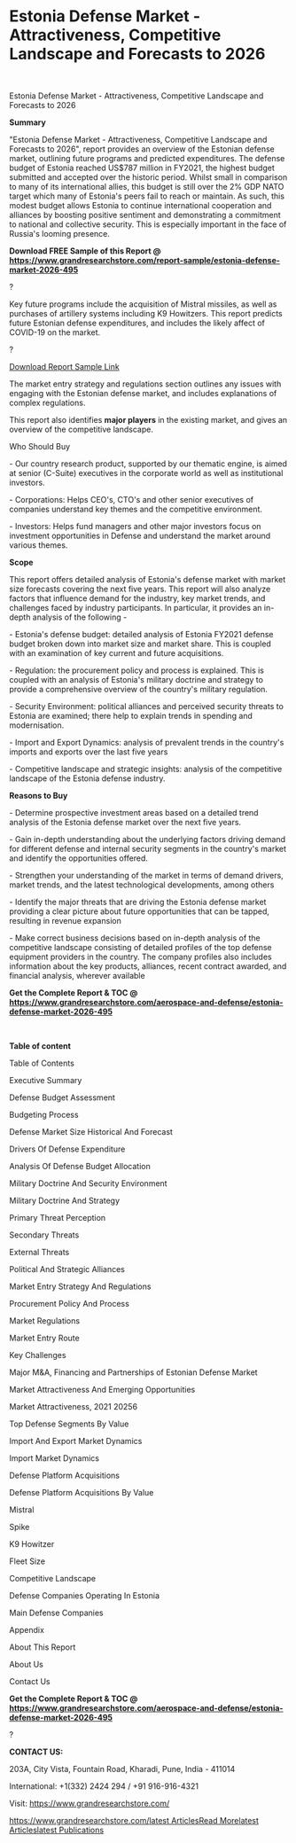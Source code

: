 <h1>Estonia Defense Market - Attractiveness, Competitive Landscape and Forecasts to 2026</h1><br/><p>Estonia Defense Market - Attractiveness, Competitive Landscape and Forecasts to 2026</p>
 
 
 
 <p><strong>Summary</strong></p>
 
 
 
 <p>"Estonia Defense Market - Attractiveness, Competitive Landscape and Forecasts to 2026", report provides an overview of the Estonian defense market, outlining future programs and predicted expenditures. The defense budget of Estonia reached US$787 million in FY2021, the highest budget submitted and accepted over the historic period. Whilst small in comparison to many of its international allies, this budget is still over the 2% GDP NATO target which many of Estonia&#39;s peers fail to reach or maintain. As such, this modest budget allows Estonia to continue international cooperation and alliances by boosting positive sentiment and demonstrating a commitment to national and collective security. This is especially important in the face of Russia&#39;s looming presence.</p>
 
 
 
 <div><b>Download FREE Sample of this Report @ <a href="https://www.grandresearchstore.com/report-sample/estonia-defense-market-2026-495">https://www.grandresearchstore.com/report-sample/estonia-defense-market-2026-495</a></b></div>
 
 
 
 <p>? </p>
 
 
 
 <p>Key future programs include the acquisition of Mistral missiles, as well as purchases of artillery systems including K9 Howitzers. This report predicts future Estonian defense expenditures, and includes the likely affect of COVID-19 on the market.</p>
 
 
 
 <p>? </p>
 
 
 
 <p><a href="https://www.grandresearchstore.com/mr-admin/report-sample/estonia-defense-market-2026-495">Download Report Sample Link</a></p>
 
 
 
 <p>The market entry strategy and regulations section outlines any issues with engaging with the Estonian defense market, and includes explanations of complex regulations.</p>
 
 
 
 <p>This report also identifies <strong>major players</strong> in the existing market, and gives an overview of the competitive landscape.</p>
 
 
 
 <p>Who Should Buy</p>
 
 
 
 <p>- Our country research product, supported by our thematic engine, is aimed at senior (C-Suite) executives in the corporate world as well as institutional investors.</p>
 
 
 
 <p>- Corporations: Helps CEO&#39;s, CTO&#39;s and other senior executives of companies understand key themes and the competitive environment.</p>
 
 
 
 <p>- Investors: Helps fund managers and other major investors focus on investment opportunities in Defense and understand the market around various themes.</p>
 
 
 
 <p><strong>Scope</strong></p>
 
 
 
 <p>This report offers detailed analysis of Estonia&#39;s defense market with market size forecasts covering the next five years. This report will also analyze factors that influence demand for the industry, key market trends, and challenges faced by industry participants. In particular, it provides an in-depth analysis of the following -</p>
 
 
 
 <p>- Estonia&#39;s defense budget: detailed analysis of Estonia FY2021 defense budget broken down into market size and market share. This is coupled with an examination of key current and future acquisitions.</p>
 
 
 
 <p>- Regulation: the procurement policy and process is explained. This is coupled with an analysis of Estonia&#39;s military doctrine and strategy to provide a comprehensive overview of the country&#39;s military regulation.</p>
 
 
 
 <p>- Security Environment: political alliances and perceived security threats to Estonia are examined; there help to explain trends in spending and modernisation.</p>
 
 
 
 <p>- Import and Export Dynamics: analysis of prevalent trends in the country&#39;s imports and exports over the last five years</p>
 
 
 
 <p>- Competitive landscape and strategic insights: analysis of the competitive landscape of the Estonia defense industry.</p>
 
 
 
 <p><strong>Reasons to Buy</strong></p>
 
 
 
 <p>- Determine prospective investment areas based on a detailed trend analysis of the Estonia defense market over the next five years.</p>
 
 
 
 <p>- Gain in-depth understanding about the underlying factors driving demand for different defense and internal security segments in the country&#39;s market and identify the opportunities offered.</p>
 
 
 
 <p>- Strengthen your understanding of the market in terms of demand drivers, market trends, and the latest technological developments, among others</p>
 
 
 
 <p>- Identify the major threats that are driving the Estonia defense market providing a clear picture about future opportunities that can be tapped, resulting in revenue expansion</p>
 
 
 
 <p>- Make correct business decisions based on in-depth analysis of the competitive landscape consisting of detailed profiles of the top defense equipment providers in the country. The company profiles also includes information about the key products, alliances, recent contract awarded, and financial analysis, wherever available</p>
 
 
 
 <div><b>Get the Complete Report & TOC @ <a href="https://www.grandresearchstore.com/aerospace-and-defense/estonia-defense-market-2026-495">https://www.grandresearchstore.com/aerospace-and-defense/estonia-defense-market-2026-495</a></b></div>
 
 
 
 <p><br />
 
 <b>Table of content</b></p>
 
 
 
 <p>Table of Contents<br />
 
 Executive Summary<br />
 
 Defense Budget Assessment<br />
 
 Budgeting Process<br />
 
 Defense Market Size Historical And Forecast<br />
 
 Drivers Of Defense Expenditure<br />
 
 Analysis Of Defense Budget Allocation<br />
 
 Military Doctrine And Security Environment<br />
 
 Military Doctrine And Strategy<br />
 
 Primary Threat Perception<br />
 
 Secondary Threats<br />
 
 External Threats<br />
 
 Political And Strategic Alliances<br />
 
 Market Entry Strategy And Regulations<br />
 
 Procurement Policy And Process<br />
 
 Market Regulations<br />
 
 Market Entry Route<br />
 
 Key Challenges<br />
 
 Major M&A, Financing and Partnerships of Estonian Defense Market<br />
 
 Market Attractiveness And Emerging Opportunities<br />
 
 Market Attractiveness, 2021 20256<br />
 
 Top Defense Segments By Value<br />
 
 Import And Export Market Dynamics<br />
 
 Import Market Dynamics<br />
 
 Defense Platform Acquisitions<br />
 
 Defense Platform Acquisitions By Value<br />
 
 Mistral<br />
 
 Spike<br />
 
 K9 Howitzer<br />
 
 Fleet Size<br />
 
 Competitive Landscape<br />
 
 Defense Companies Operating In Estonia<br />
 
 Main Defense Companies<br />
 
 Appendix<br />
 
 About This Report<br />
 
 About Us<br />
 
 Contact Us</p>
 
 
 
 <div><b>Get the Complete Report & TOC @ <a href="https://www.grandresearchstore.com/aerospace-and-defense/estonia-defense-market-2026-495">https://www.grandresearchstore.com/aerospace-and-defense/estonia-defense-market-2026-495</a></b></div>
 
 
 
 <p>? </p>
 
 
 
 <p><b>CONTACT US:</b><br />
 
 203A, City Vista, Fountain Road, Kharadi, Pune, India - 411014<br />
 
 International: +1(332) 2424 294 / +91 916-916-4321<br />
 
 Visit: <a href="https://www.grandresearchstore.com/">https://www.grandresearchstore.com/</a><br />
 
 <a href="https://gyeongbokgung.com">https://www.grandresearchstore.com/</a><a href="https://hallyeomaritime.com">latest Articles</a><a href="https://jingwansa.com">Read More</a><a href="https://nguoiviet.jp/">latest Articles</a><a href="https://www.intelmarketresearch.com/">latest Publications</a></p>